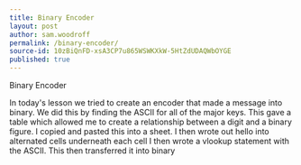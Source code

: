 ```yaml
---
title: Binary Encoder
layout: post
author: sam.woodroff
permalink: /binary-encoder/
source-id: 10zBiQnFD-xsA3CP7u865WSWKXkW-5HtZdUDAQWbOYGE
published: true
---
```

Binary Encoder

In today's lesson we tried to create an encoder that made a message into binary. We did this by finding the ASCII for all of the major keys. This gave a table which allowed me to create a relationship between a digit and a binary figure. I copied and pasted this into a sheet. I then wrote out hello into alternated cells underneath each cell I then wrote a vlookup statement with the ASCII. This then transferred it into binary 

